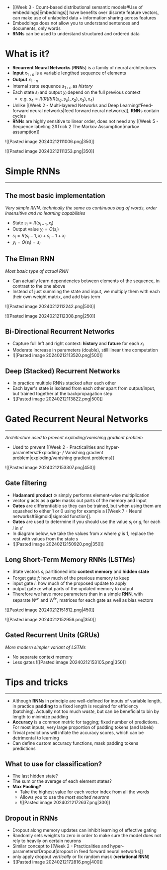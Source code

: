 
* [[Week 3 - Count-based distributional semantic models#Use of embeddings|Embeddings]] have benefits over discrete feature vectors, can make use of unlabeled data + information sharing across features
* Embeddings does not allow you to understand sentences and documents, only words
* **RNN**s can be used to understand structured and ordered data


# What is it?

* **Recurrent Neural Networks** (**RNN**s) is a family of neural architectures
* **Input** $x_{1:n}$ is a variable lengthed sequence of elements
* **Output** $x_{1:n}$
* Internal state sequence $s_{1:n}$ as *history*
* Each state $s_i$ and output $y_i$ depend on the full previous context
	* e.g. $s_4=R(R(R(R(x_{q},s_{o}),x_2),x_3),x_4)$
* Unlike [[Week 2 - Multi-layered Networks and Deep Learning#Feed-forward neural networks|feed forward neural networks]], **RNN**s contain cycles
* **RNN**s are highly sensitive to linear order, does not need any [[Week 5 - Sequence labeling 2#Trick 2 The Markov Assumption|markov assumption]]

![[Pasted image 20240212111006.png|350]]

![[Pasted image 20240212111353.png|350]]

# Simple RNNs
---

## The most basic implementation
_Very simple RNN, technically the same as continuous bag of words, order insensitive and no learning capabilities_

* State $s_{i}=R(s_{i-1},x_i)$
* Output value $y_{i}=O(s_{i})$
* $s_i=R(s_{i}-1,x_{})+s_{i}-1+x_i$
* $y_{i}=O(s_{i})=s_{i}$

## The Elman RNN
_Most basic type of actual RNN_

* Can actually learn dependencies between elements of the sequence, in contrast to the one above
* Instead of just summing the state and input, we multiply them with each their own weight matrix, and add bias term

![[Pasted image 20240212112242.png|500]]

![[Pasted image 20240212112308.png|250]]





## Bi-Directional Recurrent Networks

* Capture full left and right context: **history** and **future** for each $x_i$
* Moderate increase in parameters (double), still linear time computation
* ![[Pasted image 20240212113520.png|500]]

## Deep (Stacked) Recurrent Networks

* In practice multiple RNNs stacked after each other
* Each layer's state is isolated from each other apart from output/input, but trained together at the backpropagation step
* ![[Pasted image 20240212113822.png|500]]


# Gated Recurrent Neural Networks
---
_Architecture used to prevent exploding/vanishing gradient problem_

* Used to prevent [[Week 2 - Practicalities and hyper-parameters#Exploding- / Vanishing gradient problem|exploding/vanishing gradient problems]]

![[Pasted image 20240212153307.png|450]]

## Gate filtering

* **Hadamard product** $\odot$  simply performs element-wise multiplication
* vector $g$ acts as a **gate**: masks out parts of the memory and input
* **Gates** are differentiable so they can be trained, but when using them are squashed to either 1 or 0 using for example a [[Week 7 - Neural networks#Sigmoid|sigmoid function]].
* **Gates** are used to determine if you should use the value $s_i$ or $g_i$ for each $i$ in $s'$
* In diagram below, we take the values from $x$ where $g$ is 1, replace the rest with values from the state $s$
* ![[Pasted image 20240212150920.png|350]]

## Long Short-Term Memory RNNs (LSTMs)

* State vectors $s_i$ partitioned into **context memory** and **hidden state**
* Forget gate $f$: how much of the previous memory to keep
* input gate $i$: how much of the proposed update to apply
* output gate $o$: what parts of the updated memory to output
* Therefore we have more parameters than in a simple **RNN**, with separate $W^{x\cdot}$ and $W^{h \cdot}$, matrices for each gate as well as bias vectors

![[Pasted image 20240212151812.png|450]]

![[Pasted image 20240212152956.png|350]]


## Gated Recurrent Units (GRUs)
_More modern simpler variant of LSTMs_

* No separate context memory
* Less gates
![[Pasted image 20240212153105.png|350]]



# Tips and tricks
---

* Although **RNN**s in principle are well-defined for inputs of variable length, in practice **padding** to a fixed length is required for efficiency (batching). Actually not too much *waste*, but can be beneficial to bin by length to minimize padding
* **Accuracy** is a common metric for tagging; fixed number of predictions. For most inputs, very large proportion of padding tokens (and labels)
* Trivial predictions will inflate the accuracy scores, which can be detrimental to learning
* Can define custom accuracy functions, mask padding tokens predictions

## What to use for classification?
* The last hidden state?
* The sum or the average of each element states?
* **Max Pooling?**
	* Take the highest value for each vector index from all the words
	* Allows you to use the _most excited neurons_
	* ![[Pasted image 20240212172637.png|300]]

## Dropout in RNNs

* Dropout along memory updates can inhibit learning of effective gating
* Randomly sets weights to zero in order to make sure the model does not rely to heavily on certain neurons
* Similar concept to [[Week 2 - Practicalities and hyper-parameters#Dropout|dropout in feed forward neural networks]]
* only apply dropout _vertically_ or fix random mask (**veriational RNN**)
* ![[Pasted image 20240212172816.png|400]]